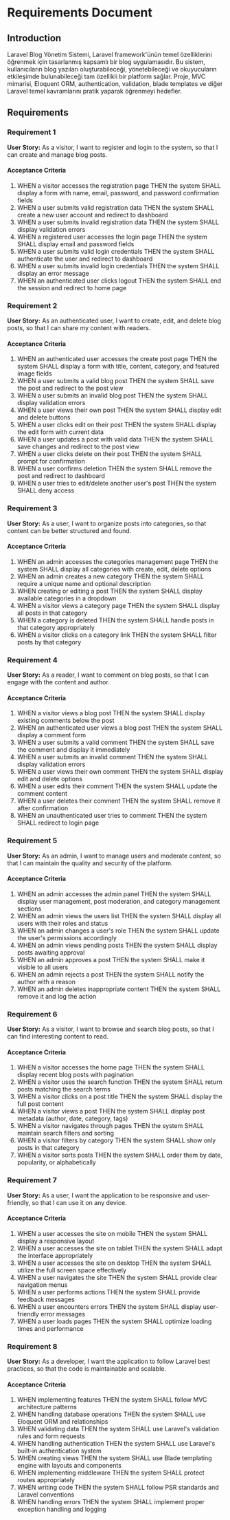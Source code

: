 # Requirements Document

## Introduction

Laravel Blog Yönetim Sistemi, Laravel framework'ünün temel özelliklerini öğrenmek için tasarlanmış kapsamlı bir blog uygulamasıdır. Bu sistem, kullanıcıların blog yazıları oluşturabileceği, yönetebileceği ve okuyucuların etkileşimde bulunabileceği tam özellikli bir platform sağlar. Proje, MVC mimarisi, Eloquent ORM, authentication, validation, blade templates ve diğer Laravel temel kavramlarını pratik yaparak öğrenmeyi hedefler.

## Requirements

### Requirement 1

**User Story:** As a visitor, I want to register and login to the system, so that I can create and manage blog posts.

#### Acceptance Criteria

1. WHEN a visitor accesses the registration page THEN the system SHALL display a form with name, email, password, and password confirmation fields
2. WHEN a user submits valid registration data THEN the system SHALL create a new user account and redirect to dashboard
3. WHEN a user submits invalid registration data THEN the system SHALL display validation errors
4. WHEN a registered user accesses the login page THEN the system SHALL display email and password fields
5. WHEN a user submits valid login credentials THEN the system SHALL authenticate the user and redirect to dashboard
6. WHEN a user submits invalid login credentials THEN the system SHALL display an error message
7. WHEN an authenticated user clicks logout THEN the system SHALL end the session and redirect to home page

### Requirement 2

**User Story:** As an authenticated user, I want to create, edit, and delete blog posts, so that I can share my content with readers.

#### Acceptance Criteria

1. WHEN an authenticated user accesses the create post page THEN the system SHALL display a form with title, content, category, and featured image fields
2. WHEN a user submits a valid blog post THEN the system SHALL save the post and redirect to the post view
3. WHEN a user submits an invalid blog post THEN the system SHALL display validation errors
4. WHEN a user views their own post THEN the system SHALL display edit and delete buttons
5. WHEN a user clicks edit on their post THEN the system SHALL display the edit form with current data
6. WHEN a user updates a post with valid data THEN the system SHALL save changes and redirect to the post view
7. WHEN a user clicks delete on their post THEN the system SHALL prompt for confirmation
8. WHEN a user confirms deletion THEN the system SHALL remove the post and redirect to dashboard
9. WHEN a user tries to edit/delete another user's post THEN the system SHALL deny access

### Requirement 3

**User Story:** As a user, I want to organize posts into categories, so that content can be better structured and found.

#### Acceptance Criteria

1. WHEN an admin accesses the categories management page THEN the system SHALL display all categories with create, edit, delete options
2. WHEN an admin creates a new category THEN the system SHALL require a unique name and optional description
3. WHEN creating or editing a post THEN the system SHALL display available categories in a dropdown
4. WHEN a visitor views a category page THEN the system SHALL display all posts in that category
5. WHEN a category is deleted THEN the system SHALL handle posts in that category appropriately
6. WHEN a visitor clicks on a category link THEN the system SHALL filter posts by that category

### Requirement 4

**User Story:** As a reader, I want to comment on blog posts, so that I can engage with the content and author.

#### Acceptance Criteria

1. WHEN a visitor views a blog post THEN the system SHALL display existing comments below the post
2. WHEN an authenticated user views a blog post THEN the system SHALL display a comment form
3. WHEN a user submits a valid comment THEN the system SHALL save the comment and display it immediately
4. WHEN a user submits an invalid comment THEN the system SHALL display validation errors
5. WHEN a user views their own comment THEN the system SHALL display edit and delete options
6. WHEN a user edits their comment THEN the system SHALL update the comment content
7. WHEN a user deletes their comment THEN the system SHALL remove it after confirmation
8. WHEN an unauthenticated user tries to comment THEN the system SHALL redirect to login page

### Requirement 5

**User Story:** As an admin, I want to manage users and moderate content, so that I can maintain the quality and security of the platform.

#### Acceptance Criteria

1. WHEN an admin accesses the admin panel THEN the system SHALL display user management, post moderation, and category management sections
2. WHEN an admin views the users list THEN the system SHALL display all users with their roles and status
3. WHEN an admin changes a user's role THEN the system SHALL update the user's permissions accordingly
4. WHEN an admin views pending posts THEN the system SHALL display posts awaiting approval
5. WHEN an admin approves a post THEN the system SHALL make it visible to all users
6. WHEN an admin rejects a post THEN the system SHALL notify the author with a reason
7. WHEN an admin deletes inappropriate content THEN the system SHALL remove it and log the action

### Requirement 6

**User Story:** As a visitor, I want to browse and search blog posts, so that I can find interesting content to read.

#### Acceptance Criteria

1. WHEN a visitor accesses the home page THEN the system SHALL display recent blog posts with pagination
2. WHEN a visitor uses the search function THEN the system SHALL return posts matching the search terms
3. WHEN a visitor clicks on a post title THEN the system SHALL display the full post content
4. WHEN a visitor views a post THEN the system SHALL display post metadata (author, date, category, tags)
5. WHEN a visitor navigates through pages THEN the system SHALL maintain search filters and sorting
6. WHEN a visitor filters by category THEN the system SHALL show only posts in that category
7. WHEN a visitor sorts posts THEN the system SHALL order them by date, popularity, or alphabetically

### Requirement 7

**User Story:** As a user, I want the application to be responsive and user-friendly, so that I can use it on any device.

#### Acceptance Criteria

1. WHEN a user accesses the site on mobile THEN the system SHALL display a responsive layout
2. WHEN a user accesses the site on tablet THEN the system SHALL adapt the interface appropriately
3. WHEN a user accesses the site on desktop THEN the system SHALL utilize the full screen space effectively
4. WHEN a user navigates the site THEN the system SHALL provide clear navigation menus
5. WHEN a user performs actions THEN the system SHALL provide feedback messages
6. WHEN a user encounters errors THEN the system SHALL display user-friendly error messages
7. WHEN a user loads pages THEN the system SHALL optimize loading times and performance

### Requirement 8

**User Story:** As a developer, I want the application to follow Laravel best practices, so that the code is maintainable and scalable.

#### Acceptance Criteria

1. WHEN implementing features THEN the system SHALL follow MVC architecture patterns
2. WHEN handling database operations THEN the system SHALL use Eloquent ORM and relationships
3. WHEN validating data THEN the system SHALL use Laravel's validation rules and form requests
4. WHEN handling authentication THEN the system SHALL use Laravel's built-in authentication system
5. WHEN creating views THEN the system SHALL use Blade templating engine with layouts and components
6. WHEN implementing middleware THEN the system SHALL protect routes appropriately
7. WHEN writing code THEN the system SHALL follow PSR standards and Laravel conventions
8. WHEN handling errors THEN the system SHALL implement proper exception handling and logging

